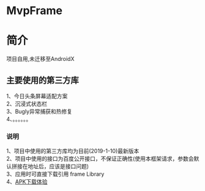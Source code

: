 # MvpFrame  
# 简介  
项目自用,未迁移至AndroidX  
## 主要使用的第三方库  
1、今日头条屏幕适配方案  
2、沉浸式状态栏  
3、Bugly异常捕获和热修复  
4、。。。。。。
### 说明  
1、项目中使用的第三方库均为目前(2019-1-10)最新版本  
2、项目中使用的接口为百度公开接口，不保证正确性(使用本框架请求，参数会默认拼接在地址后，应该是接口问题)  
3、应用时可直接下载引用 frame Library  
4、[APK下载体验](https://github.com/OneGreenHand/FrameSupport/blob/master/%E5%AE%89%E8%A3%85%E5%8C%85/FrameSupport.apk) 